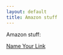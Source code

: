 ```yaml
---
layout: default
title: Amazon stuff
---
```


Amazon stuff:


<a target="_blank" href="http://www.amazon.com/?_encoding=UTF8&camp=1789&creative=390957&linkCode=ur2&tag=bretio-20">Name Your Link</a><img src="https://ir-na.amazon-adsystem.com/e/ir?t=bretio-20&l=ur2&o=1" width="1" height="1" border="0" alt="" style="border:none !important; margin:0px !important;" />
